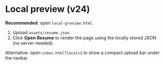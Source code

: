 # Local preview (v24)

**Recommended**: open `local-preview.html`.
1. Upload `assets/resume.json`.
2. Click **Open Resume** to render the page using the locally stored JSON (no server needed).

Alternative: open `index.html?local=1` to show a compact upload bar under the navbar.
